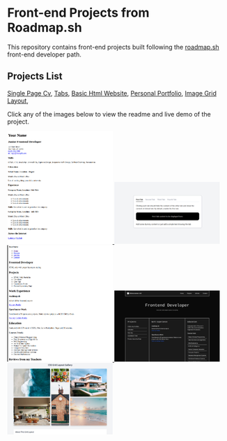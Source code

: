 # Front-end Projects from Roadmap.sh

This repository contains front-end projects built following the [roadmap.sh](https://roadmap.sh/) front-end developer path.

## Projects List

[Single Page Cv](https://roadmap.sh/projects/single-page-cv),
[Tabs](https://roadmap.sh/projects/simple-tabs),
[Basic Html Website](https://roadmap.sh/projects/basic-html-website),
[Personal Portfolio](https://roadmap.sh/projects/portfolio-website),
[Image Grid Layout](https://roadmap.sh/projects/image-grid),

Click any of the images below to view the readme and live demo of the project.

<p align="left">
  <a href='/single-page-cv'>
    <img width="48%" src="./assets/images/single-page-cv.png" alt="single page cv" />
  </a>
  <a href='/tabs'>
    <img width="48%" src="./assets/images/tabs.png" alt="tabs" />
  </a>
  <a href='/basic-html-website'>
    <img width="48%" src="./assets/images/basic-html-website.png" alt="basic html website" />
  </a>
   <a href='/personal-portfolio'>
    <img width="48%" src="./assets/images/personal-portfolio.png" alt="basic html website" />
  </a>
   <a href='/image-grid-layout'>
    <img width="48%" src="./assets/images/image-grid.png" alt="image grid" />
  </a>
</p>
